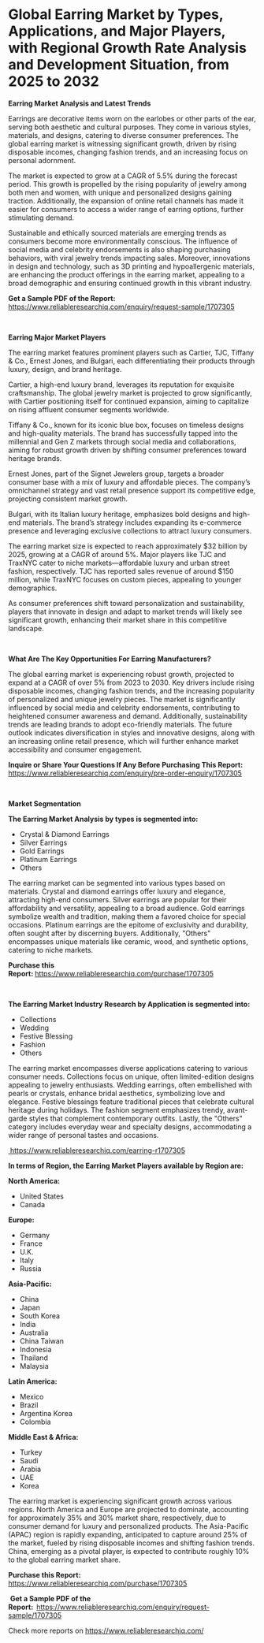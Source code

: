 <p><h1>Global Earring Market by Types, Applications, and Major Players, with Regional Growth Rate Analysis and Development Situation, from 2025 to 2032</h1></p><p><strong>Earring Market Analysis and Latest Trends</strong></p>
<p><p>Earrings are decorative items worn on the earlobes or other parts of the ear, serving both aesthetic and cultural purposes. They come in various styles, materials, and designs, catering to diverse consumer preferences. The global earring market is witnessing significant growth, driven by rising disposable incomes, changing fashion trends, and an increasing focus on personal adornment.</p><p>The market is expected to grow at a CAGR of 5.5% during the forecast period. This growth is propelled by the rising popularity of jewelry among both men and women, with unique and personalized designs gaining traction. Additionally, the expansion of online retail channels has made it easier for consumers to access a wider range of earring options, further stimulating demand.</p><p>Sustainable and ethically sourced materials are emerging trends as consumers become more environmentally conscious. The influence of social media and celebrity endorsements is also shaping purchasing behaviors, with viral jewelry trends impacting sales. Moreover, innovations in design and technology, such as 3D printing and hypoallergenic materials, are enhancing the product offerings in the earring market, appealing to a broad demographic and ensuring continued growth in this vibrant industry.</p></p>
<p><strong>Get a Sample PDF of the Report:&nbsp;</strong> <a href="https://www.reliableresearchiq.com/enquiry/request-sample/1707305?utm_campaign=3099&utm_medium=2&utm_source=Github&utm_content=ia&utm_term=04042025&utm_id=earring">https://www.reliableresearchiq.com/enquiry/request-sample/1707305</a></p>
<p>&nbsp;</p>
<p><strong>Earring Major Market Players</strong></p>
<p><p>The earring market features prominent players such as Cartier, TJC, Tiffany & Co., Ernest Jones, and Bulgari, each differentiating their products through luxury, design, and brand heritage. </p><p>Cartier, a high-end luxury brand, leverages its reputation for exquisite craftsmanship. The global jewelry market is projected to grow significantly, with Cartier positioning itself for continued expansion, aiming to capitalize on rising affluent consumer segments worldwide.</p><p>Tiffany & Co., known for its iconic blue box, focuses on timeless designs and high-quality materials. The brand has successfully tapped into the millennial and Gen Z markets through social media and collaborations, aiming for robust growth driven by shifting consumer preferences toward heritage brands. </p><p>Ernest Jones, part of the Signet Jewelers group, targets a broader consumer base with a mix of luxury and affordable pieces. The company’s omnichannel strategy and vast retail presence support its competitive edge, projecting consistent market growth.</p><p>Bulgari, with its Italian luxury heritage, emphasizes bold designs and high-end materials. The brand’s strategy includes expanding its e-commerce presence and leveraging exclusive collections to attract luxury consumers.</p><p>The earring market size is expected to reach approximately $32 billion by 2025, growing at a CAGR of around 5%. Major players like TJC and TraxNYC cater to niche markets—affordable luxury and urban street fashion, respectively. TJC has reported sales revenue of around $150 million, while TraxNYC focuses on custom pieces, appealing to younger demographics. </p><p>As consumer preferences shift toward personalization and sustainability, players that innovate in design and adapt to market trends will likely see significant growth, enhancing their market share in this competitive landscape.</p></p>
<p>&nbsp;</p>
<p><strong>What Are The Key Opportunities For Earring Manufacturers?</strong></p>
<p><p>The global earring market is experiencing robust growth, projected to expand at a CAGR of over 5% from 2023 to 2030. Key drivers include rising disposable incomes, changing fashion trends, and the increasing popularity of personalized and unique jewelry pieces. The market is significantly influenced by social media and celebrity endorsements, contributing to heightened consumer awareness and demand. Additionally, sustainability trends are leading brands to adopt eco-friendly materials. The future outlook indicates diversification in styles and innovative designs, along with an increasing online retail presence, which will further enhance market accessibility and consumer engagement.</p></p>
<p><strong>Inquire or Share Your Questions If Any Before Purchasing This Report:</strong> <a href="https://www.reliableresearchiq.com/enquiry/pre-order-enquiry/1707305?utm_campaign=3099&utm_medium=2&utm_source=Github&utm_content=ia&utm_term=04042025&utm_id=earring">https://www.reliableresearchiq.com/enquiry/pre-order-enquiry/1707305</a></p>
<p>&nbsp;</p>
<p><strong>Market Segmentation</strong></p>
<p><strong>The Earring Market Analysis by types is segmented into:</strong></p>
<p><ul><li>Crystal & Diamond Earrings</li><li>Silver Earrings</li><li>Gold Earrings</li><li>Platinum Earrings</li><li>Others</li></ul></p>
<p><p>The earring market can be segmented into various types based on materials. Crystal and diamond earrings offer luxury and elegance, attracting high-end consumers. Silver earrings are popular for their affordability and versatility, appealing to a broad audience. Gold earrings symbolize wealth and tradition, making them a favored choice for special occasions. Platinum earrings are the epitome of exclusivity and durability, often sought after by discerning buyers. Additionally, "Others" encompasses unique materials like ceramic, wood, and synthetic options, catering to niche markets.</p></p>
<p><strong>Purchase this Report:&nbsp;</strong><a href="https://www.reliableresearchiq.com/purchase/1707305?utm_campaign=3099&utm_medium=2&utm_source=Github&utm_content=ia&utm_term=04042025&utm_id=earring">https://www.reliableresearchiq.com/purchase/1707305</a></p>
<p>&nbsp;</p>
<p><strong>The Earring Market Industry Research by Application is segmented into:</strong></p>
<p><ul><li>Collections</li><li>Wedding</li><li>Festive Blessing</li><li>Fashion</li><li>Others</li></ul></p>
<p><p>The earring market encompasses diverse applications catering to various consumer needs. Collections focus on unique, often limited-edition designs appealing to jewelry enthusiasts. Wedding earrings, often embellished with pearls or crystals, enhance bridal aesthetics, symbolizing love and elegance. Festive blessings feature traditional pieces that celebrate cultural heritage during holidays. The fashion segment emphasizes trendy, avant-garde styles that complement contemporary outfits. Lastly, the "Others" category includes everyday wear and specialty designs, accommodating a wider range of personal tastes and occasions.</p></p>
<p><a href="https://www.reliableresearchiq.com/earring-r1707305?utm_campaign=3099&utm_medium=2&utm_source=Github&utm_content=ia&utm_term=04042025&utm_id=earring">&nbsp;https://www.reliableresearchiq.com/earring-r1707305</a></p>
<p><strong>In terms of Region, the Earring Market Players available by Region are:</strong></p>
<p>
    <p> <strong> North America: </strong>
        <ul>
            <li>United States</li>
            <li>Canada</li>
        </ul>
        </p> 
    <p> <strong> Europe: </strong>
        <ul>
            <li>Germany</li>
            <li>France</li>
            <li>U.K.</li>
            <li>Italy</li>
            <li>Russia</li>
        </ul>
        </p> 
    <p> <strong> Asia-Pacific: </strong>
        <ul>
            <li>China</li>
            <li>Japan</li>
            <li>South Korea</li>
            <li>India</li>
            <li>Australia</li>
            <li>China Taiwan</li>
            <li>Indonesia</li>
            <li>Thailand</li>
            <li>Malaysia</li>
        </ul>
        </p> 
    <p> <strong> Latin America: </strong>
        <ul>
            <li>Mexico</li>
            <li>Brazil</li>
            <li>Argentina Korea</li>
            <li>Colombia</li>
        </ul>
        </p> 
    <p> <strong> Middle East & Africa: </strong>
        <ul>
            <li>Turkey</li>
            <li>Saudi</li>
            <li>Arabia</li>
            <li>UAE</li>
            <li>Korea</li>
        </ul>
    </p>
    </p>
<p><p>The earring market is experiencing significant growth across various regions. North America and Europe are projected to dominate, accounting for approximately 35% and 30% market share, respectively, due to consumer demand for luxury and personalized products. The Asia-Pacific (APAC) region is rapidly expanding, anticipated to capture around 25% of the market, fueled by rising disposable incomes and shifting fashion trends. China, emerging as a pivotal player, is expected to contribute roughly 10% to the global earring market share.</p></p>
<p><strong>Purchase this Report: </strong><a href="https://www.reliableresearchiq.com/purchase/1707305?utm_campaign=3099&utm_medium=2&utm_source=Github&utm_content=ia&utm_term=04042025&utm_id=earring">https://www.reliableresearchiq.com/purchase/1707305</a></p>
<p>&nbsp;<strong>Get a Sample PDF of the Report:&nbsp;&nbsp;</strong><a href="https://www.reliableresearchiq.com/enquiry/request-sample/1707305?utm_campaign=3099&utm_medium=2&utm_source=Github&utm_content=ia&utm_term=04042025&utm_id=earring">https://www.reliableresearchiq.com/enquiry/request-sample/1707305</a></p>
<p><strong></strong></p>
<p>Check more reports on <a href="https://www.reliableresearchiq.com/?utm_campaign=3099&utm_medium=2&utm_source=Github&utm_content=ia&utm_term=04042025&utm_id=earring">https://www.reliableresearchiq.com/</a></p>